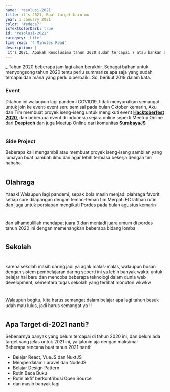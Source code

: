 ```yaml
---
name: 'resolusi-2021'
title: it's 2021, Buat target baru mu
year: 1 January 2021
color: '#edece7'
isTextColorDark: true
id: 'resolusi-2021'
category: 'Life'
time_read: '4 Minutes Read'
description: |
 it's 2021, Apakah Resolusimu tahun 2020 sudah tercapai ? atau bahkan belum tercapai semua ? yuk instropeksi diri
---
```

_
Tahun 2020 beberapa jam lagi akan berakhir.
Sebagai bahan untuk menyongsong tahun 2020 tentu perlu summarize apa saja yang sudah tercapai dan mana yang perlu diperbaiki.
So, berikut 2019 dalam kata.

### Event
Ditahun ini walaupun lagi pandemi COVID19, tidak menyurutkan semangat untuk join ke event-event seru semisal pada bulan Oktober kemarin, Aku dan Tim membuat proyek iseng-iseng untuk mengikuti event <b><a href="hacktoberfest.digitalocean.com/">Hacktoberfest 2020</a></b>, dan beberapa event di indonesia sejara online seperti Meetup Online dari <b><a href="https://deeptech.id/">Deeptech</a></b> dan juga Meetup Online dari komunitas <b><a href="https://surabayajs.org/">SurabayaJS</a></b> 
#
#
### Side Project
Beberapa kali mengambil atau membuat proyek iseng-iseng sambilan yang lumayan buat nambah ilmu dan agar lebih terbiasa bekerja dengan tim hahaha.
#
#
## Olahraga
Yaaak! Walaupun lagi pandemi, sepak bola masih menjadi olahraga favorit setiap sore dilapangan dengan teman-teman tim Merpati FC latihan rutin dan juga untuk persiapan mengikuti Pordes pada bulan agustus kemarin
#
#
dan alhamdulillah mendapat juara 3 dan menjadi juara umum di pordes tahun 2020 ini dengan memenangkan beberapa bidang lomba
#
#
## Sekolah
#
#
karena sekolah masih daring jadi ya agak malas-malas, walaupun bosan dengan sistem pembelajaran daring seperti ini ya lebih banyak waktu untuk belajar hal baru dan mencoba beberapa teknologi dalam dunia web development, sementara tugas sekolah yang terlihat monoton wkwkw 
#
Walaupun begitu, kita harus semangat dalam belajar apa lagi tahun besuk udah mau lulus, jadi harus semangat ya !!
#
#
## Apa Target di-2021 nanti?
Sebenarnya banyak yang belum tercapai di tahun 2020 ini, dan belum ada target yang jelas untuk 2021 ini, ya jalanin aja dengan maksimal  <br>
Beberapa rencana buat tahun 2021 nanti:
- Belajar React, VueJS dan NuxtJS
- Memperdalam Laravel dan NodeJS
- Belajar Design Pattern
- Rutin Baca Buku
- Rutin akfif berkontribusi Open Source
- dan masih banyak lagi
